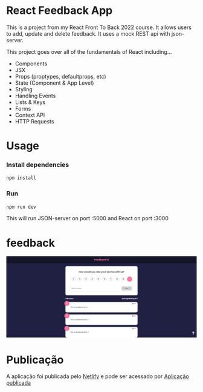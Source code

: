 # React Feedback App

This is a project from my React Front To Back 2022 course. It allows users to add, update and delete feedback. It uses a mock REST api with json-server.

This project goes over all of the fundamentals of React including...

- Components
- JSX
- Props (proptypes, defaultprops, etc)
- State (Component & App Level)
- Styling
- Handling Events
- Lists & Keys
- Forms
- Context API
- HTTP Requests

# Usage

### Install dependencies

```bash
npm install
```

### Run

```bash
npm run dev
```

This will run JSON-server on port :5000 and React on port :3000

# feedback

![alt text](https://raw.githubusercontent.com/wandealves/feedback-app/main/assets/feedback.png)

# Publicação

A aplicação foi publicada pelo [Netlify](https://www.netlify.com/) e pode ser acessado por [Aplicação publicada](https://jolly-mcclintock-e720fb.netlify.app/)
